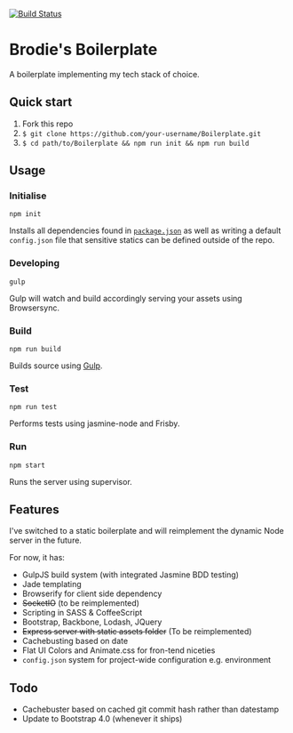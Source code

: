 [![Build Status](https://travis-ci.org/ryanbrodie/Boilerplate.svg?branch=master)](https://travis-ci.org/ryanbrodie/Boilerplate)

# Brodie's Boilerplate

A boilerplate implementing my tech stack of choice.

## Quick start

1. Fork this repo
2. `$ git clone https://github.com/your-username/Boilerplate.git`
3. `$ cd path/to/Boilerplate && npm run init && npm run build`

## Usage

### Initialise

    npm init

Installs all dependencies found in [`package.json`](https://github.com/ryanbrodie/Boilerplate/blob/master/package.json) as well as writing a default `config.json` file that sensitive statics can be defined outside of the repo.

### Developing

    gulp

Gulp will watch and build accordingly serving your assets using Browsersync.

### Build

    npm run build

Builds source using [Gulp](http://gulpjs.com/).

### Test

    npm run test

Performs tests using jasmine-node and Frisby.

### Run

    npm start

Runs the server using supervisor.

## Features

I've switched to a static boilerplate and will reimplement the dynamic Node server in the future.

For now, it has:

- GulpJS build system (with integrated Jasmine BDD testing)
- Jade templating
- Browserify for client side dependency
- ~~SocketIO~~ (to be reimplemented)
- Scripting in SASS & CoffeeScript
- Bootstrap, Backbone, Lodash, JQuery
- ~~Express server with static assets folder~~ (To be reimplemented)
- Cachebusting based on date
- Flat UI Colors and Animate.css for fron-tend niceties
- `config.json` system for project-wide configuration e.g. environment

## Todo
- Cachebuster based on cached git commit hash rather than datestamp
- Update to Bootstrap 4.0 (whenever it ships)
